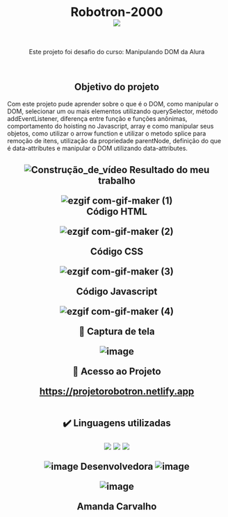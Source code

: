 <h1 align="center">Robotron-2000 <br>
<img src="https://img.shields.io/badge/Status-Conclu%C3%ADdo-brightgreen"/>
</h1><br>    
<p align="center">Este projeto foi desafio do curso: Manipulando DOM da Alura</p> <br>

<h2 align="center"> 
    Objetivo do projeto
</h2>

Com este projeto pude aprender sobre o que é o DOM, como manipular o DOM, selecionar um ou mais elementos utilizando querySelector, método addEventListener, diferença entre função e funções anônimas, comportamento do hoisting no Javascript, array e como manipular seus objetos, como utilizar o arrow function e utilizar o metodo splice para remoção de itens, utilização da propriedade parentNode, definição do que é data-attributes e manipular o DOM utilizando data-attributes.

<h2 align="center"> 
    
![Construção_de_vídeo](https://user-images.githubusercontent.com/121901080/216784104-02b7f0a8-2c8d-4442-95da-ee656eceaefe.png)
 Resultado do meu trabalho
    
![ezgif com-gif-maker (1)](https://user-images.githubusercontent.com/121901080/216782884-02d348c9-2f1e-4ad5-bb19-6ba953fb6a9a.gif)
<br>
Código HTML

![ezgif com-gif-maker (2)](https://user-images.githubusercontent.com/121901080/216784418-9aa13876-0661-4de4-85c7-8bc2a809a3a5.gif)
<br>

Código CSS

![ezgif com-gif-maker (3)](https://user-images.githubusercontent.com/121901080/216795231-18883d00-fe2f-492b-a92b-6d2116f8b718.gif)
<br>

Código Javascript

![ezgif com-gif-maker (4)](https://user-images.githubusercontent.com/121901080/216795294-c527d7b2-3494-403d-a9dd-87d439a41605.gif)


    
    
📸 Captura de tela
    
 ![image](https://user-images.githubusercontent.com/121901080/216784189-446ba58e-ee15-435d-8296-7af01f8cb9b2.png)
    
 📁 Acesso ao Projeto <br>
    
https://projetorobotron.netlify.app   <br><br>
    
✔️ Linguagens utilizadas
    
<img src="https://img.shields.io/badge/-HTML-critical"/> <img src="https://img.shields.io/badge/-CSS-informational"/> <img src="https://img.shields.io/badge/-JAVASCRIPT-yellow"/>  
    
![image](https://user-images.githubusercontent.com/121901080/216240259-cde3de16-257e-4a33-a83e-b0e20199f706.png)
Desenvolvedora
![image](https://user-images.githubusercontent.com/121901080/216240329-00619566-e448-4b91-bea4-f07035dfb985.png)



![image](https://user-images.githubusercontent.com/121901080/216240914-9c0751b9-409a-46d2-90e3-6b30443ce72b.png)
    
Amanda Carvalho    


    
    



